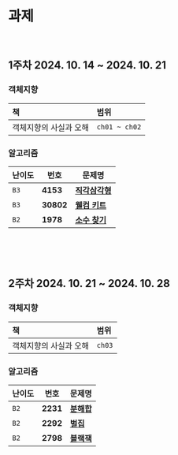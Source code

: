 # 과제
</br>

## 1주차 2024. 10. 14 ~ 2024. 10. 21
### 객체지향
| 책 | 범위 |
|:---|:---|
| 객체지향의 사실과 오해   | `ch01 ~ ch02`

### 알고리즘
| 난이도 | 번호 | 문제명 |
|---|---|---|
| `B3`   | **4153** | [**직각삼각형**](https://www.acmicpc.net/problem/4153)
| `B3`   | **30802** | [**웰컴 키트**](https://www.acmicpc.net/problem/30802)
| `B2`   | **1978** | [**소수 찾기**](https://www.acmicpc.net/problem/1978)

<br><br><br>

## 2주차 2024. 10. 21 ~ 2024. 10. 28
### 객체지향
| 책 | 범위 |
|:---|:---|
| 객체지향의 사실과 오해   | `ch03`

### 알고리즘
| 난이도 | 번호 | 문제명 |
|---|---|---|
| `B2`   | **2231** | [**분해합**](https://www.acmicpc.net/problem/2231)
| `B2`   | **2292** | [**벌집**](https://www.acmicpc.net/problem/2292)
| `B2`   | **2798** | [**블랙잭**](https://www.acmicpc.net/problem/2292)

<br><br><br>
